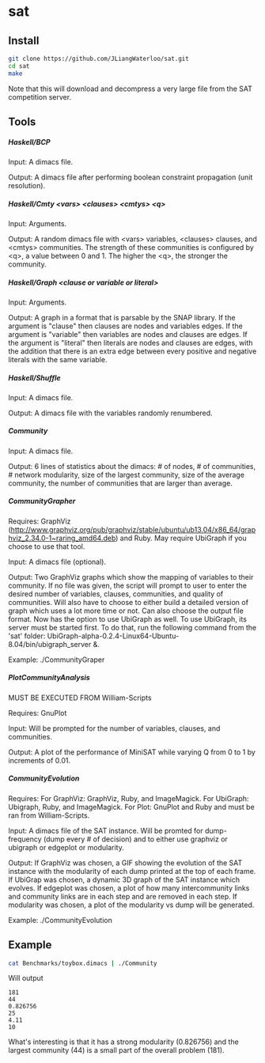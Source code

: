 sat
===

Install
-------
```bash
git clone https://github.com/JLiangWaterloo/sat.git
cd sat
make
```
Note that this will download and decompress a very large file from the SAT competition server.

Tools
-----
##### Haskell/BCP
Input: A dimacs file.

Output: A dimacs file after performing boolean constraint propagation (unit resolution).

##### Haskell/Cmty \<vars> \<clauses> \<cmtys> \<q>
Input: Arguments.

Output: A random dimacs file with \<vars> variables, \<clauses> clauses, and \<cmtys> communities. The strength of these communities is configured by \<q>, a value between 0 and 1. The higher the \<q>, the stronger the community.

##### Haskell/Graph \<clause or variable or literal>
Input: Arguments.

Output: A graph in a format that is parsable by the SNAP library. If the argument is "clause" then clauses are nodes and variables edges. If the argument is "variable" then variables are nodes and clauses are edges. If the argument is "literal" then literals are nodes and clauses are edges, with the addition that there is an extra edge between every positive and negative literals with the same variable.

##### Haskell/Shuffle
Input: A dimacs file.

Output: A dimacs file with the variables randomly renumbered.

##### Community
Input: A dimacs file.

Output: 6 lines of statistics about the dimacs: # of nodes, # of communities, # network modularity, size of the largest community, size of the average community, the number of communities that are larger than average.

##### CommunityGrapher
Requires: GraphViz (http://www.graphviz.org/pub/graphviz/stable/ubuntu/ub13.04/x86_64/graphviz_2.34.0-1~raring_amd64.deb) and Ruby. May require UbiGraph if you choose to use that tool.

Input: A dimacs file (optional).

Output: Two GraphViz graphs which show the mapping of variables to their community. If no file was given, the script will prompt to user to enter the desired number of variables, clauses, communities, and quality of communities. Will also have to choose to either build a detailed version of graph which uses a lot more time or not. Can also choose the output file format. Now has the option to use UbiGraph as well. To use UbiGraph, its server must be started first. To do that, run the following command from the 'sat' folder: UbiGraph-alpha-0.2.4-Linux64-Ubuntu-8.04/bin/ubigraph_server &.

Example: ./CommunityGraper <path to file> <graphviz or ubigraph> <Y or n for amount of detail> <output format>

##### PlotCommunityAnalysis
MUST BE EXECUTED FROM William-Scripts

Requires: GnuPlot

Input: Will be prompted for the number of variables, clauses, and communities.

Output: A plot of the performance of MiniSAT while varying Q from 0 to 1 by increments of 0.01.

##### CommunityEvolution
Requires: For GraphViz: GraphViz, Ruby, and ImageMagick. For UbiGraph: Ubigraph, Ruby, and ImageMagick. For Plot: GnuPlot and Ruby and must be ran from William-Scripts.

Input: A dimacs file of the SAT instance. Will be promted for dump-frequency (dump every # of decision) and to either use graphviz or ubigraph or edgeplot or modularity.

Output: If GraphViz was chosen, a GIF showing the evolution of the SAT instance with the modularity of each dump printed at the top of each frame. If UbiGrap was chosen, a dynamic 3D graph of the SAT instance which evolves. If edgeplot was chosen, a plot of how many intercommunity links and community links are in each step and are removed in each step. If modularity was chosen, a plot of the modularity vs dump will be generated.

Example: ./CommunityEvolution <path to dimacs file> <dump frequency> <graphviz or ubigraph>

Example
-------
```bash
cat Benchmarks/toybox.dimacs | ./Community
```
Will output
```
181
44
0.826756
25
4.11
10
```
What's interesting is that it has a strong modularity (0.826756) and the largest community (44) is a small part of the overall problem (181).
